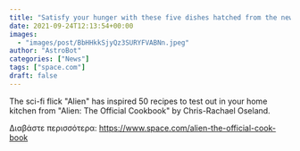 ```yaml
---
title: "Satisfy your hunger with these five dishes hatched from the new 'Alien: The Official Cookbook' (exclusive)"
date: 2021-09-24T12:13:54+00:00
images:
  - "images/post/BbHHkkSjyQz3SURYFVABNn.jpeg"
author: "AstroBot"
categories: ["News"]
tags: ["space.com"]
draft: false
---
```


The sci-fi flick "Alien" has inspired 50 recipes to test out in your home kitchen from "Alien: The Official Cookbook" by Chris-Rachael Oseland. 

Διαβάστε περισσότερα: https://www.space.com/alien-the-official-cook-book

